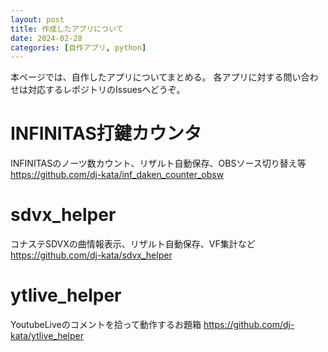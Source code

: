 ```yaml
---
layout: post
title: 作成したアプリについて
date: 2024-02-28
categories: [自作アプリ, python]
---
```


本ページでは、自作したアプリについてまとめる。
各アプリに対する問い合わせは対応するレポジトリのIssuesへどうぞ。

# INFINITAS打鍵カウンタ
INFINITASのノーツ数カウント、リザルト自動保存、OBSソース切り替え等
https://github.com/dj-kata/inf_daken_counter_obsw

# sdvx\_helper
コナステSDVXの曲情報表示、リザルト自動保存、VF集計など
https://github.com/dj-kata/sdvx_helper

# ytlive\_helper
YoutubeLiveのコメントを拾って動作するお題箱
https://github.com/dj-kata/ytlive_helper
